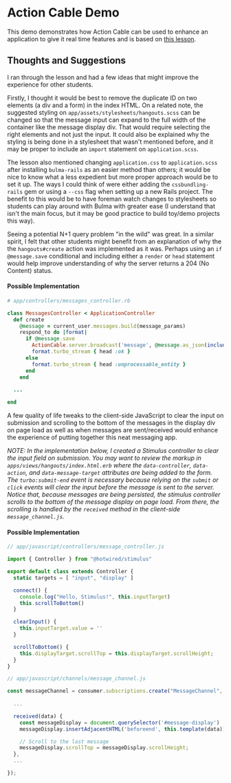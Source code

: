 # Action Cable Demo

This demo demonstrates how Action Cable can be used to enhance an application to give it real time features and is based on [this lesson](https://github.com/TheOdinProject/curriculum/blob/main/ruby_on_rails/mailers_advanced_topics/actioncable_lesson.md).

## Thoughts and Suggestions
I ran through the lesson and had a few ideas that might improve the experience for other students.

Firstly, I thought it would be best to remove the duplicate ID on two elements (a div and a form) in the index HTML. On a related note, the suggested styling on `app/assets/stylesheets/hangouts.scss` can be changed so that the message input can expand to the full width of the container like the message display div. That would require selecting the right elements and not just the input. It could also be explained why the styling is being done in a stylesheet that wasn't mentioned before, and it may be proper to include an `import` statement on `application.scss`. 

The lesson also mentioned changing `application.css` to `application.scss` after installing `bulma-rails` as an easier method than others; it would be nice to know what a less expedient but more proper approach would be to set it up. The ways I could think of were either adding the `cssbundling-rails` gem or using a `--css` flag when setting up a new Rails project. The benefit to this would be to have foreman watch changes to stylesheets so students can play around with Bulma with greater ease (I understand that isn't the main focus, but it may be good practice to build toy/demo projects this way).

Seeing a potential N+1 query problem "in the wild" was great. In a similar spirit, I felt that other students might benefit from an explanation of why the the `hangouts#create` action was implemented as it was. Perhaps using an `if @message.save` conditional and including either a `render` or `head` statement would help improve understanding of why the server returns a 204 (No Content) status. 

#### Possible Implementation
```rb
# app/controllers/messages_controller.rb

class MessagesController < ApplicationController
  def create
    @message = current_user.messages.build(message_params)
    respond_to do |format|
      if @message.save
        ActionCable.server.broadcast('message', @message.as_json(include: :user))
        format.turbo_stream { head :ok }
      else
        format.turbo_stream { head :unprocessable_entity }
      end
    end
  
  ...

end
```

A few quality of life tweaks to the client-side JavaScript to clear the input on submission and scrolling to the bottom of the messages in the display div on page load as well as when messages are sent/received would enhance the experience of putting together this neat messaging app. 

_NOTE: In the implementation below, I created a Stimulus controller to clear the input field on submission. You may want to review the markup in `apps/views/hangouts/index.html.erb` where the `data-controller`, `data-action`, and `data-message-target` attributes are being added to the form. The `turbo:submit-end` event is necessary because relying on the `submit` or `click` events will clear the input before the message is sent to the server. Notice that, because messages are being persisted, the stimulus controller scrolls to the bottom of the message display on page load. From there, the scrolling is handled by the `received` method in the client-side `message_channel.js`._


#### Possible Implementation
```js
// app/javascript/controllers/message_controller.js

import { Controller } from "@hotwired/stimulus"

export default class extends Controller {
  static targets = [ "input", "display" ]

  connect() {
    console.log("Hello, Stimulus!", this.inputTarget)
    this.scrollToBottom()
  }

  clearInput() {
    this.inputTarget.value = ''
  }

  scrollToBottom() {
    this.displayTarget.scrollTop = this.displayTarget.scrollHeight;
  }
}

```

```js
// app/javascript/channels/message_channel.js

const messageChannel = consumer.subscriptions.create("MessageChannel", {
  
  ... 

  received(data) {
    const messageDisplay = document.querySelector('#message-display')
    messageDisplay.insertAdjacentHTML('beforeend', this.template(data))

    // Scroll to the last message
    messageDisplay.scrollTop = messageDisplay.scrollHeight;
  },
  ...

});
```
